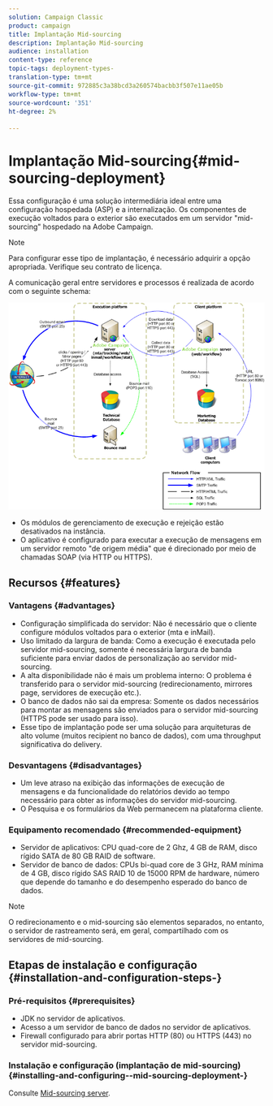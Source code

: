 ```yaml
---
solution: Campaign Classic
product: campaign
title: Implantação Mid-sourcing
description: Implantação Mid-sourcing
audience: installation
content-type: reference
topic-tags: deployment-types-
translation-type: tm+mt
source-git-commit: 972885c3a38bcd3a260574bacbb3f507e11ae05b
workflow-type: tm+mt
source-wordcount: '351'
ht-degree: 2%

---
```



# Implantação Mid-sourcing{#mid-sourcing-deployment}

Essa configuração é uma solução intermediária ideal entre uma configuração hospedada (ASP) e a internalização. Os componentes de execução voltados para o exterior são executados em um servidor &quot;mid-sourcing&quot; hospedado na Adobe Campaign.

>[!NOTE]
>
>Para configurar esse tipo de implantação, é necessário adquirir a opção apropriada. Verifique seu contrato de licença.

A comunicação geral entre servidores e processos é realizada de acordo com o seguinte schema:

![](assets/s_ncs_install_midsourcing.png)

* Os módulos de gerenciamento de execução e rejeição estão desativados na instância.
* O aplicativo é configurado para executar a execução de mensagens em um servidor remoto &quot;de origem média&quot; que é direcionado por meio de chamadas SOAP (via HTTP ou HTTPS).

## Recursos {#features}

### Vantagens {#advantages}

* Configuração simplificada do servidor: Não é necessário que o cliente configure módulos voltados para o exterior (mta e inMail).
* Uso limitado da largura de banda: Como a execução é executada pelo servidor mid-sourcing, somente é necessária largura de banda suficiente para enviar dados de personalização ao servidor mid-sourcing.
* A alta disponibilidade não é mais um problema interno: O problema é transferido para o servidor mid-sourcing (redirecionamento, mirrores page, servidores de execução etc.).
* O banco de dados não sai da empresa: Somente os dados necessários para montar as mensagens são enviados para o servidor mid-sourcing (HTTPS pode ser usado para isso).
* Esse tipo de implantação pode ser uma solução para arquiteturas de alto volume (muitos recipient no banco de dados), com uma throughput significativa do delivery.

### Desvantagens {#disadvantages}

* Um leve atraso na exibição das informações de execução de mensagens e da funcionalidade do relatórios devido ao tempo necessário para obter as informações do servidor mid-sourcing.
* O Pesquisa e os formulários da Web permanecem na plataforma cliente.

### Equipamento recomendado {#recommended-equipment}

* Servidor de aplicativos: CPU quad-core de 2 Ghz, 4 GB de RAM, disco rígido SATA de 80 GB RAID de software.
* Servidor de banco de dados: CPUs bi-quad core de 3 GHz, RAM mínima de 4 GB, disco rígido SAS RAID 10 de 15000 RPM de hardware, número que depende do tamanho e do desempenho esperado do banco de dados.

>[!NOTE]
>
>O redirecionamento e o mid-sourcing são elementos separados, no entanto, o servidor de rastreamento será, em geral, compartilhado com os servidores de mid-sourcing.

## Etapas de instalação e configuração {#installation-and-configuration-steps-}

### Pré-requisitos {#prerequisites}

* JDK no servidor de aplicativos.
* Acesso a um servidor de banco de dados no servidor de aplicativos.
* Firewall configurado para abrir portas HTTP (80) ou HTTPS (443) no servidor mid-sourcing.

### Instalação e configuração (implantação de mid-sourcing) {#installing-and-configuring--mid-sourcing-deployment-}

Consulte [Mid-sourcing server](../../installation/using/mid-sourcing-server.md).
